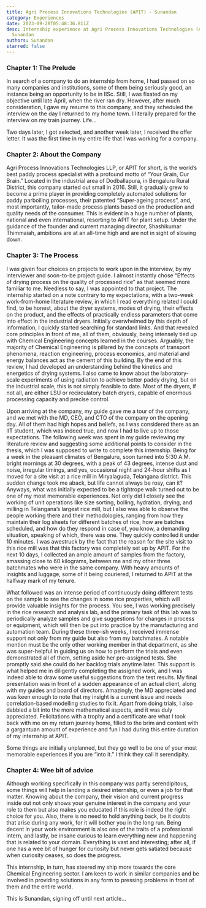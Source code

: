 ```yaml
---
title: Agri Process Innovations Technologies (APIT) - Sunandan
category: Experiences
date: 2023-09-28T05:48:36.811Z
desc: Internship experience at Agri Process Innovations Technologies (APIT) by
  Sunandan
authors: Sunandan
starred: false
---
```

<!--StartFragment-->

### Chapter 1: The Prelude

In search of a company to do an internship from home, I had passed on so many companies and institutions, some of them being seriously good, an instance being an opportunity to be in IISc. Still, I was fixated on my objective until late April, when the river ran dry. However, after much consideration, I gave my resume to this company, and they scheduled the interview on the day I returned to my home town. I literally prepared for the interview on my train journey. Life…

Two days later, I got selected, and another week later, I received the offer letter. It was the first time in my entire life that I was working for a company.

### Chapter 2: About the Company

Agri Process Innovations Technologies LLP, or APIT for short, is the world’s best paddy process specialist with a profound motto of “Your Grain, Our Brain.” Located in the industrial area of Dodballapura, in Bengaluru Rural District, this company started out small in 2016. Still, it gradually grew to become a prime player in providing completely automated solutions for paddy parboiling processes, their patented “Super-ageing process”, and, most importantly, tailor-made process plants based on the production and quality needs of the consumer. This is evident in a huge number of plants, national and even international, resorting to APIT for plant setup. Under the guidance of the founder and current managing director, Shashikumar Thimmaiah, ambitions are at an all-time high and are not in sight of slowing down.

### Chapter 3: The Process

I was given four choices on projects to work upon in the interview, by my interviewer and soon-to-be project guide. I almost instantly chose “Effects of drying process on the quality of processed rice” as that seemed more familiar to me. Needless to say, I was appointed to that project. The internship started on a note contrary to my expectations, with a two-week work-from-home literature review, in which I read everything related I could find, to be honest, about the dryer systems, modes of drying, their effects on the product, and the effects of practically endless parameters that come into effect in the industrial dryers. Initially overwhelmed by this depth of information, I quickly started searching for standard links. And that revealed core principles in front of me, all of them, obviously, being intensely tied up with Chemical Engineering concepts learned in the courses. Arguably, the majority of Chemical Engineering is pillared by the concepts of transport phenomena, reaction engineering, process economics, and material and energy balances act as the cement of this building. By the end of this review, I had developed an understanding behind the kinetics and energetics of drying systems. I also came to know about the laboratory-scale experiments of using radiation to achieve better paddy drying, but on the industrial scale, this is not simply feasible to date. Most of the dryers, if not all, are either LSU or recirculatory batch dryers, capable of enormous processing capacity and precise control.

Upon arriving at the company, my guide gave me a tour of the company, and we met with the MD, CEO, and CTO of the company on the opening day. All of them had high hopes and beliefs, as I was considered there as an IIT student, which was indeed true, and now I had to live up to those expectations. The following week was spent in my guide reviewing my literature review and suggesting some additional points to consider in the thesis, which I was supposed to write to complete this internship. Being for a week in the pleasant climates of Bengaluru, soon turned into 5:30 A.M. bright mornings at 30 degrees, with a peak of 43 degrees, intense dust and noise, irregular timings, and yes, occasional night and 24-hour shifts as I moved for a site visit at a rice mill in Miryalaguda, Telangana district. This sudden change took me aback, but life cannot always be rosy, can it? Anyways, what was initially expected to be a tightrope walk turned out to be one of my most memorable experiences. Not only did I closely see the working of unit operations like size sorting, boiling, hydration, drying, and milling in Telangana’s largest rice mill, but I also was able to observe the people working there and their methodologies, ranging from how they maintain their log sheets for different batches of rice, how are batches scheduled, and how do they respond in case of, you know, a demanding situation, speaking of which, there was one. They quickly controlled it under 10 minutes. I was awestruck by the fact that the reason for the site visit to this rice mill was that this factory was completely set up by APIT. For the next 10 days, I collected an ample amount of samples from the factory, amassing close to 60 kilograms, between me and my other three batchmates who were in the same company. With heavy amounts of insights and luggage, some of it being couriered, I returned to APIT at the halfway mark of my tenure.

What followed was an intense period of continuously doing different tests on the sample to see the changes in some rice properties, which will provide valuable insights for the process. You see, I was working precisely in the rice research and analysis lab, and the primary task of this lab was to periodically analyze samples and give suggestions for changes in process or equipment, which will then be put into practice by the manufacturing and automation team. During these three-ish weeks, I received immense support not only from my guide but also from my batchmates. A notable mention must be the only other working member in that department, as she was super-helpful in guiding us on how to perform the trials and even demonstrated all of them, setting aside her pre-assigned tests. She promptly said she could do her backlog trials anytime later. This support is what helped me in diligently completing the assigned work, and I was indeed able to draw some useful suggestions from the test results. My final presentation was in front of a sudden appearance of an actual client, along with my guides and board of directors. Amazingly, the MD appreciated and was keen enough to note that my insight is a current issue and needs correlation-based modelling studies to fix it. Apart from doing trials, I also dabbled a bit into the more mathematical aspects, and it was duly appreciated. Felicitations with a trophy and a certificate are what I took back with me on my return journey home, filled to the brim and content with a gargantuan amount of experience and fun I had during this entire duration of my internship at APIT.

Some things are initially unplanned, but they go well to be one of your most memorable experiences if you are “into it.” I think they call it serendipity.

### Chapter 4: Wee bit of advice

Although working specifically in this company was partly serendipitous, some things will help in landing a desired internship, or even a job for that matter. Knowing about the company, their vision and current progress inside out not only shows your genuine interest in the company and your role to them but also makes you educated if this role is indeed the right choice for you. Also, there is no need to hold anything back, be it doubts that arise during any work, for it will bother you in the long run. Being decent in your work environment is also one of the traits of a professional intern, and lastly, be insane curious to learn everything new and happening that is related to your domain. Everything is vast and interesting; after all, if one has a wee bit of hunger for curiosity but never gets satiated because when curiosity ceases, so does the progress.

This internship, in turn, has steered my ship more towards the core Chemical Engineering sector. I am keen to work in similar companies and be involved in providing solutions in any form to pressing problems in front of them and the entire world.

This is Sunandan, signing off until next article…

<!--EndFragment-->